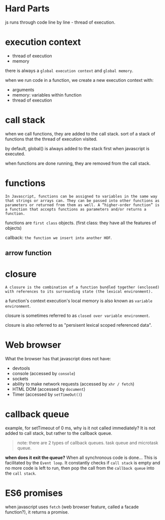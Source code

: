 # Hard Parts

js runs through code line by line - thread of execution.

# execution context
- thread of execution
- memory

there is always a `global execution context` and `global memory`.

when we run code in a function, we create a new execution context with:
- arguments
- memory: variables within function
- thread of execution

# call stack
when we call functions, they are added to the call stack. sort of a stack of functions that the thread of execution visited.

by default, global() is always added to the stack first when javascript is executed.

when functions are done running, they are removed from the call stack.

# functions
`In Javascript, functions can be assigned to variables in the same way that strings or arrays can. They can be passed into other functions as parameters or returned from them as well. A “higher-order function” is a function that accepts functions as parameters and/or returns a function.`

functions are `first class` objects. (first class: they have all the features of objects)

callback: `the function we insert into another HOF`.

## arrow function

# closure
`A closure is the combination of a function bundled together (enclosed) with references to its surrounding state (the lexical environment).`

a function's context execution's local memory is also known as `variable environment`.

closure is sometimes referred to as `closed over variable environment`.

closure is also referred to as "persisent lexical scoped referenced data".

# Web browser
What the browser has that javascript does not have:
- devtools
- console (accessed by `console`)
- sockets
- ability to make network requests (accessed by `xhr / fetch`)
- HTML DOM (accessed by `document`)
- Timer (accessed by `setTimeOut()`)

# callback queue
example, for setTimeout of 0 ms, why is it not called immediately? It is not added to call stack, but rather to the callback queue.

> note: there are 2 types of callback queues. task queue and microtask queue.

**when does it exit the queue?** When all synchronous code is done... This is facilitated by the `Event loop`. It constantly checks if `call stack` is empty and no more code is left to run, then pop the call from the `callback queue` into the `call stack`.

# ES6 promises
when javascript uses `fetch` (web browser feature, called a facade function?), it returns a promise. 

